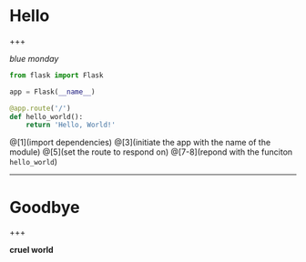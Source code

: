 # Hello

+++ 

_blue monday_

```python
from flask import Flask

app = Flask(__name__)

@app.route('/')
def hello_world():
    return 'Hello, World!'
```

@[1](import dependencies)
@[3](initiate the app with the name of the module)
@[5](set the route to respond on)
@[7-8](repond with the funciton `hello_world`)

---

# Goodbye

+++

**cruel world**
